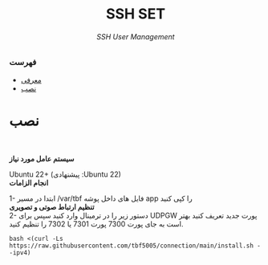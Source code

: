 <h1 align="center"/>SSH SET</h1>
<h6 align="center"> SSH User Management<h6>
<p align="center">


### فهرست
- [معرفی](#معرفی)<br>
- [نصب](#نصب) <br>
 
# نصب

<br>

**سیستم عامل مورد نیاز**
<br>

Ubuntu 22+ (پیشنهادی :Ubuntu 22)<br>
**انجام الزامات**
<br>

1- ابتدا در مسیر /var/tbf فایل های داخل پوشه app را کپی کنید
<br>
**تنظیم ارتباط صوتی و تصویری**
<br>
2- دستور زیر را در ترمینال وارد کنید سپس برای UDPGW پورت جدید تعریف کنید بهتر است به جای پورت 7300 پورت 7301 یا 7302 را تنظیم کنید.
<br>


```
bash <(curl -Ls https://raw.githubusercontent.com/tbf5005/connection/main/install.sh --ipv4)
```
<br>
